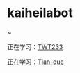 # kaiheilabot

~


正在学习：[TWT233](https://github.com/TWT233/khl.py/tree/main/example)

正在学习：[Tian-que](https://github.com/Tian-que/nonebot-adapter-kaiheila)
